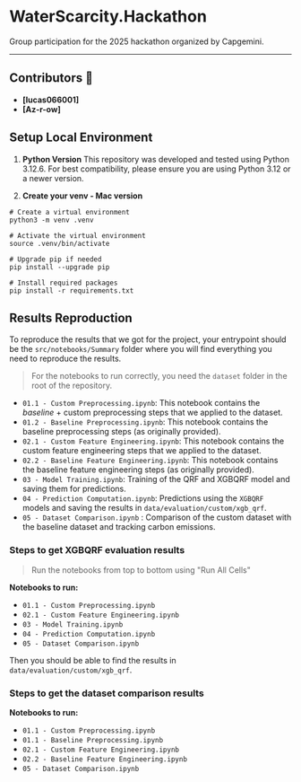 # WaterScarcity.Hackathon

Group participation for the 2025 hackathon organized by Capgemini.

---

## Contributors 👥

- **[lucas066001]**
- **[Az-r-ow]**

## Setup Local Environment

1. **Python Version**
   This repository was developed and tested using Python 3.12.6. For best compatibility, please ensure you are using Python 3.12 or a newer version.

2. **Create your venv - Mac version**

```shell
# Create a virtual environment
python3 -m venv .venv

# Activate the virtual environment
source .venv/bin/activate

# Upgrade pip if needed
pip install --upgrade pip

# Install required packages
pip install -r requirements.txt
```

## Results Reproduction

To reproduce the results that we got for the project, your entrypoint should be the `src/notebooks/Summary` folder where you will find everything you need to reproduce the results.

> For the notebooks to run correctly, you need the `dataset` folder in the root of the repository.

- `01.1 - Custom Preprocessing.ipynb`: This notebook contains the _baseline_ + custom preprocessing steps that we applied to the dataset.
- `01.2 - Baseline Preprocessing.ipynb`: This notebook contains the baseline preprocessing steps (as originally provided).
- `02.1 - Custom Feature Engineering.ipynb`: This notebook contains the custom feature engineering steps that we applied to the dataset.
- `02.2 - Baseline Feature Engineering.ipynb`: This notebook contains the baseline feature engineering steps (as originally provided).
- `03 - Model Training.ipynb`: Training of the QRF and XGBQRF model and saving them for predictions.
- `04 - Prediction Computation.ipynb`: Predictions using the `XGBQRF` models and saving the results in `data/evaluation/custom/xgb_qrf`.
- `05 - Dataset Comparison.ipynb` : Comparison of the custom dataset with the baseline dataset and tracking carbon emissions.

### Steps to get XGBQRF evaluation results

> Run the notebooks from top to bottom using "Run All Cells"

**Notebooks to run:**

- `01.1 - Custom Preprocessing.ipynb`
- `02.1 - Custom Feature Engineering.ipynb`
- `03 - Model Training.ipynb`
- `04 - Prediction Computation.ipynb`
- `05 - Dataset Comparison.ipynb`

Then you should be able to find the results in `data/evaluation/custom/xgb_qrf`.

### Steps to get the dataset comparison results

**Notebooks to run:**

- `01.1 - Custom Preprocessing.ipynb`
- `01.1 - Baseline Preprocessing.ipynb`
- `02.1 - Custom Feature Engineering.ipynb`
- `02.2 - Baseline Feature Engineering.ipynb`
- `05 - Dataset Comparison.ipynb`
